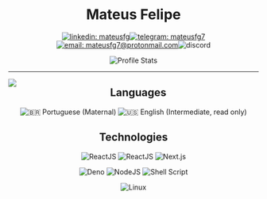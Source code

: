 <div align="center">

# Mateus Felipe

[![linkedin: mateusfg](https://img.shields.io/badge/linkedin-0077B5?&style=for-the-badge&logo=linkedin)](https://linkedin.com/in/mateusfg)[![telegram: mateusfg7](https://img.shields.io/badge/telegram-2CA5E0?&style=for-the-badge&logo=telegram)](https://t.me/mateusfg7)[![email: mateusfg7@protonmail.com](https://img.shields.io/badge/email-8B89CC?&style=for-the-badge&logo=protonmail&logoColor=FFF)](mailto:mateusfg7@protonmail.com)![discord](https://img.shields.io/badge/discord-7289DA?&label=mateusfg7%237944&labelColor=222&style=for-the-badge&logo=discord&logoColor=7289DA)

![Profile Stats](https://github-readme-stats.vercel.app/api?username=mateusfg7&show_icons=true&title_color=ddd&icon_color=ddd&text_color=fff&bg_color=0f0f0f5f)
<!-- ![Profile Stats](https://github-readme-stats.vercel.app/api?username=mateusfg7&show_icons=true&title_color=222&icon_color=222&text_color=000&bg_color=ffffff5f) -->

<!-- [![email: mateusfg7@protonmail.com](https://img.shields.io/badge/email-8B89CC?&label=mateusfg7@protonmail.com&labelColor=222&style=for-the-badge&logo=protonmail&logoColor=8B89CC)](mailto:mateusfg7@protonmail.com)
[![linkedin: mateusfg](https://img.shields.io/badge/linkedin-0077B5?&label=mateusfg&labelColor=222&&style=for-the-badge&logo=linkedin&logoColor=0077B5)](https://linkedin.com/in/mateusfg)
![discord](https://img.shields.io/badge/discord-7289DA?&label=mateusfg7%237944&labelColor=222&style=for-the-badge&logo=discord&logoColor=7289DA)
[![telegram: mateusfg7](https://img.shields.io/badge/telegram-2CA5E0?&label=mateusfg7&labelColor=222&style=for-the-badge&logo=telegram&logoColor=2CA5E0)](https://t.me/mateusfg7) -->





</div>

---

<!-- ## 💻 Programming -->

<!-- <img src="https://github-readme-stats.vercel.app/api/top-langs/?username=mateusfg7&hide_border=true&bg_color=ffffff5f&langs_count=15&hide=jupyter%20notebook,html,c%2B%2B,php,shell,java&title_color=000" align="left"> -->
<img src="https://github-readme-stats.vercel.app/api/top-langs/?username=mateusfg7&hide_border=true&text_color=000&bg_color=ffffff5f&langs_count=15&hide=jupyter%20notebook,html,c%2B%2B,php,shell,java&title_color=000" align="left">

<div align="center">


## Languages

![:brazil: Portuguese (Maternal)](https://img.shields.io/badge/Portugu%C3%AAs-4CAF72?&label=Materno&labelColor=61C286&style=for-the-badge&logo=pt-br&logoColor=000)
![:us: English (Intermediate, read only)](https://img.shields.io/badge/English-4C51AF?&label=Intermediate%2C%20read%20only&labelColor=6166C2&style=for-the-badge&logo=pt-br&logoColor=000
)

## Technologies

![ReactJS](https://img.shields.io/badge/React%20JS-61DAFB?&style=flat&logo=react&logoColor=000)
![ReactJS](https://img.shields.io/badge/React%20Native-88dff7?&style=flat&logo=react&logoColor=000)
![Next.js](https://img.shields.io/badge/Next.js-000?&style=flat&logo=next.js&logoColor=FFF)

![Deno](https://img.shields.io/badge/Deno-000?&style=flat&logo=deno&logoColor=FFF)
![NodeJS](https://img.shields.io/badge/Node%20JS-339933?&style=flat&logo=node.js&logoColor=FFF)
![Shell Script](https://img.shields.io/badge/Shell%20Script-4EAA25?&style=flat&logo=gnu-bash&logoColor=FFF)

![Linux](https://img.shields.io/badge/Linux-FCC624?&style=flat&logo=linux&logoColor=000)

</div>
